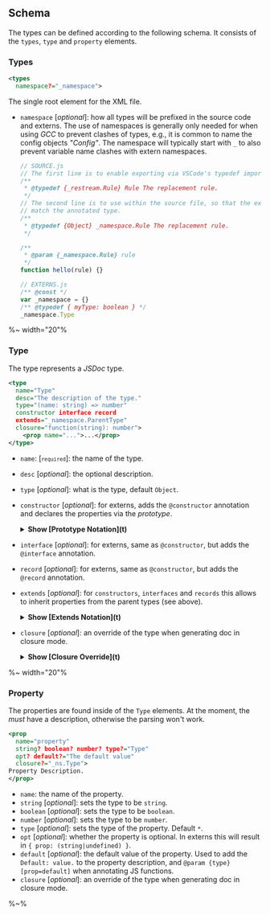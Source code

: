 ## Schema

The types can be defined according to the following schema. It consists of the `types`, `type` and `property` elements.

### Types

```xml
<types
  namespace?="_namespace">
```

The single root element for the XML file.

- `namespace` [_optional_]: how all types will be prefixed in the source code and externs. The use of namespaces is generally only needed for when using _GCC_ to prevent clashes of types, e.g., it is common to name the config objects _"Config"_. The namespace will typically start with `_` to also prevent variable name clashes with extern namespaces.
    ```js
    // SOURCE.js
    // The first line is to enable exporting via VSCode's typedef import.
    /**
     * @typedef {_restream.Rule} Rule The replacement rule.
     */
    // The second line is to use within the source file, so that the externs
    // match the annotated type.
    /**
     * @typedef {Object} _namespace.Rule The replacement rule.
     */

    /**
     * @param {_namespace.Rule} rule
     */
    function hello(rule) {}

    // EXTERNS.js
    /** @const */
    var _namespace = {}
    /** @typedef { myType: boolean } */
    _namespace.Type
    ```

%~ width="20"%

### Type

The type represents a _JSDoc_ type.

```xml
<type
  name="Type"
  desc="The description of the type."
  type="(name: string) => number"
  constructor interface record
  extends="_namespace.ParentType"
  closure="function(string): number">
    <prop name="...">...</prop>
</type>
```

- `name`: [<code><code>required</code></code>]: the name of the type.
- `desc` [_optional_]: the optional description.
- `type` [_optional_]: what is the type, default `Object`.
- `constructor` [_optional_]: for externs, adds the `@constructor` annotation and declares the properties via the _prototype_.
    <details>
    <summary><strong>Show [Prototype Notation](t)</strong></summary>

    %FORK-js src/bin/typal example/schema/constructor.js -e -o -%
    </details>
- `interface` [_optional_]: for externs, same as `@constructor`, but adds the `@interface` annotation.
- `record` [_optional_]: for externs, same as `@constructor`, but adds the `@record` annotation.
- `extends` [_optional_]: for `constructors`, `interfaces` and `records` this allows to inherit properties from the parent types (see above).
    <details>
    <summary><strong>Show [Extends Notation](t)</strong></summary>
    <table>
    <tr><th>Extends Type (<a href="example/schema/extends.xml">view extends.xml</a>)</th></tr>
    <tr><td>

    %FORK-js src/bin/typal example/schema/extends.js -c -o -%
    </td></tr>
    <tr><td><md2html>

    _JSDoc_ typedefs will contain an extra class denoted with `$` to be able to extend the parent class, because there's no other way to do it: if the typedef had the parent in its type notation (instead of `{Object}`), then the properties wouldn't be applied.
    </md2html></tr></td>
    <tr><td>

    %FORK-js src/bin/typal example/schema/extends.js -e -o -%
    </td></tr>
    <tr><td><md2html>

    _Externs_ just add the `@extends` marker when the type is either `@constructor`, `@interface` or `@record`.
    </md2html></tr></td>
    </table>
    </details>
- `closure` [_optional_]: an override of the type when generating doc in closure mode.
    <details>
    <summary><strong>Show [Closure Override](t)</strong></summary>

    <table>
    <tr><th>Closure Override (<a href="example/schema/closure.xml">view closure.xml</a>)</th></tr>
    <tr><td>

    %FORK-js src/bin/typal example/schema/closure.js -c -o -%
    </td></tr>
    <tr><td><md2html>

    In _Closure_ mode, _Typal_ will print the value of the `closure` property. This is helpful for displaying user-readable documentation in README files, but using the types for compilation. There's no way to use both in source code (i.e., the standard type for _VSCode_ and the closure type for _GCC_).
    </md2html></tr></td>
    <tr><td>

    %FORK-js src/bin/typal example/schema/closure.js -o -%
    </td></tr>
    <tr><td><md2html>

    In standard mode, only the `type` attribute is displayed. This is not compatible with _GCC_, therefore should only be used for [_JSDoc_ approach](#jsdoc-approach) programming.
    </md2html></tr></td>
    </table>
    </details>

%~ width="20"%

### Property

The properties are found inside of the `Type` elements. At the moment, the *must* have a description, otherwise the parsing won't work.

```xml
<prop
  name="property"
  string? boolean? number? type?="Type"
  opt? default?="The default value"
  closure?="_ns.Type">
Property Description.
</prop>
```

- `name`: the name of the property.
- `string` [_optional_]: sets the type to be `string`.
- `boolean` [_optional_]: sets the type to be `boolean`.
- `number` [_optional_]: sets the type to be `number`.
- `type` [_optional_]: sets the type of the property. Default `*`.
- `opt` [_optional_]: whether the property is optional. In externs this will result in `{ prop: (string|undefined) }`.
- `default` [_optional_]: the default value of the property. Used to add the `Default: value.` to the property description, and `@param {type} [prop=default]` when annotating JS functions.
- `closure` [_optional_]: an override of the type when generating doc in closure mode.

%~%